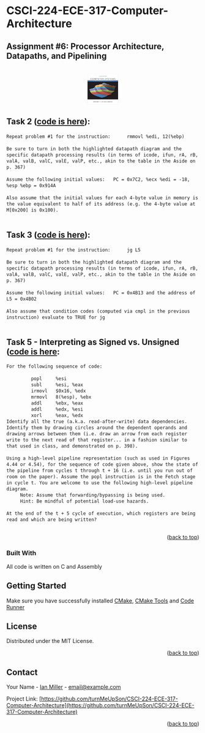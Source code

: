# CSCI-224-ECE-317-Computer-Architecture

## Assignment #6: Processor Architecture, Datapaths, and Pipelining
 
<a  name="readme-top"></a>
   
<!-- PROJECT LOGO -->
<br />
<div align="center">
  <a href="https://github.com/turnMeUpSon/CSCI-224-ECE-317-Computer-Architecture">
    <img src="https://github.com/turnMeUpSon/CSCI-224-ECE-317-Computer-Architecture/blob/main/ComputerSystems.jpeg" alt="Logo" width="80" height="80">
  </a>
</div>



<!-- Task 1 -->

## Task 2 ([code is here](https://github.com/turnMeUpSon/Solved-CSCI-224-ECE-317-Computer-Architecture/blob/Data-Representation-and-Operations/data_representation_and_operation_1.c)):
```
Repeat problem #1 for the instruction:      rmmovl %edi, 12(%ebp)

Be sure to turn in both the highlighted datapath diagram and the specific datapath processing results (in terms of icode, ifun, rA, rB, valA, valB, valC, valE, valP, etc., akin to the table in the Aside on p. 367)

Assume the following initial values:   PC = 0x7C2, %ecx %edi = -18, %esp %ebp = 0x914A

Also assume that the initial values for each 4-byte value in memory is the value equivalent to half of its address (e.g. the 4-byte value at M[0x200] is 0x100).


```

## Task 3 ([code is here](https://github.com/turnMeUpSon/Solved-CSCI-224-ECE-317-Computer-Architecture/blob/Data-Representation-and-Operations/data_representation_and_operation_2.c)):
```
Repeat problem #1 for the instruction:      jg L5

Be sure to turn in both the highlighted datapath diagram and the specific datapath processing results (in terms of icode, ifun, rA, rB, valA, valB, valC, valE, valP, etc., akin to the table in the Aside on p. 367)

Assume the following initial values:   PC = 0x4B13 and the address of L5 = 0x4B02

Also assume that condition codes (computed via cmpl in the previous instruction) evaluate to TRUE for jg


```

## Task 5 - **Interpreting as Signed vs. Unsigned** ([code is here](https://github.com/turnMeUpSon/Solved-CSCI-224-ECE-317-Computer-Architecture/blob/Data-Representation-and-Operations/data_representation_and_operation_5.c):
```
For the following sequence of code:

         popl     %esi
         subl     %esi, %eax
         irmovl   $0x16, %edx
         mrmovl   8(%esp), %ebx
         addl     %ebx, %eax
         addl     %edx, %esi
         xorl     %eax, %edx
Identify all the true (a.k.a. read-after-write) data dependencies. Identify them by drawing circles around the dependent operands and drawing arrows between them (i.e. draw an arrow from each register write to the next read of that register... in a fashion similar to that used in class, and demonstrated on p. 398).

Using a high-level pipeline representation (such as used in Figures 4.44 or 4.54), for the sequence of code given above, show the state of the pipeline from cycles t through t + 16 (i.e. until you run out of room on the paper). Assume the popl instruction is in the Fetch stage in cycle t. You are welcome to use the following high-level pipeline diagram.
     Note: Assume that forwarding/bypassing is being used.
     Hint: Be mindful of potential load-use hazards.

At the end of the t + 5 cycle of execution, which registers are being read and which are being written?


```

<p  align="right">(<a  href="#readme-top">back to top</a>)</p>

  
  
  

### Built With
All code is written on C and Assembly


## Getting Started

  

Make sure you have successfully installed [CMake](https://marketplace.visualstudio.com/items?itemName=twxs.cmake), [CMake Tools](https://marketplace.visualstudio.com/items?itemName=ms-vscode.cmake-tools) and [Code Runner](https://marketplace.visualstudio.com/items?itemName=formulahendry.code-runner)


<!-- LICENSE -->

## License

  

Distributed under the MIT License.

  

<p  align="right">(<a  href="#readme-top">back to top</a>)</p>

  
  
  

<!-- CONTACT -->

## Contact

  

Your Name - [Ian Miller](https://www.linkedin.com/in/ian-miller-620a63245/) - email@example.com

  

Project Link: [https://github.com/turnMeUpSon/CSCI-224-ECE-317-Computer-Architecture](https://github.com/turnMeUpSon/CSCI-224-ECE-317-Computer-Architecture)

  

<p  align="right">(<a  href="#readme-top">back to top</a>)</p>